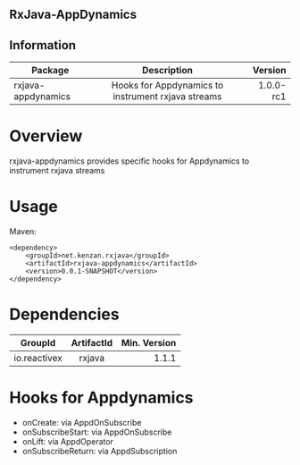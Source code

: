 ## RxJava-AppDynamics


## Information
| Package       | Description   | Version|
| ------------- |:-------------:| ------:|
| rxjava-appdynamics| Hooks for Appdynamics to instrument rxjava streams | 1.0.0-rc1 |

# Overview
rxjava-appdynamics provides specific hooks for Appdynamics to instrument rxjava streams
# Usage
Maven:

```
<dependency>    
    <groupId>net.kenzan.rxjava</groupId>
	<artifactId>rxjava-appdynamics</artifactId>
	<version>0.0.1-SNAPSHOT</version>
</dependency> 
```
# Dependencies
| GroupId   | ArtifactId    | Min. Version |
| --------- |:-------------:| ------------:|
| io.reactivex |  rxjava   |  1.1.1  |

# Hooks for Appdynamics
- onCreate: via AppdOnSubscribe
- onSubscribeStart: via AppdOnSubscribe
- onLift: via AppdOperator
- onSubscribeReturn: via AppdSubscription


